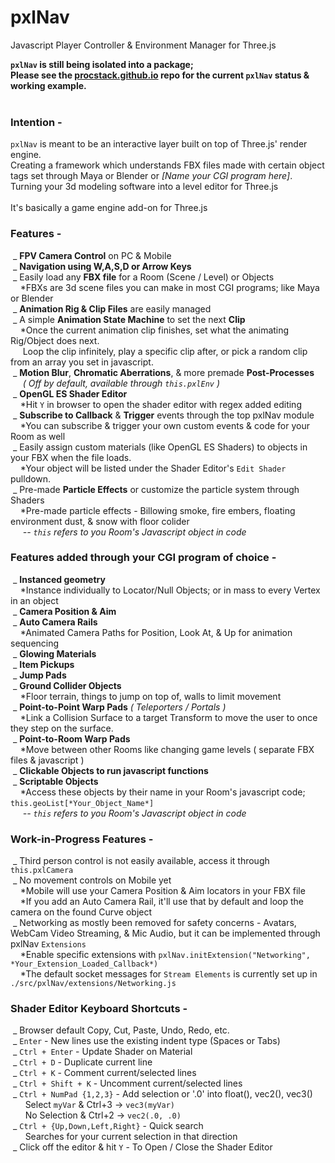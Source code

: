 # pxlNav
Javascript Player Controller & Environment Manager for Three.js

**`pxlNav` is still being isolated into a package;**
<br/>**Please see the [procstack.github.io](https://github.com/ProcStack/procstack.github.io) repo for the current `pxlNav` status &amp; working example.**
<br/><br/>


### Intention -
`pxlNav` is meant to be an interactive layer built on top of Three.js' render engine.
<br/>Creating a framework which understands FBX files made with certain object tags set through Maya or Blender or *[Name your CGI program here]*.
<br/>Turning your 3d modeling software into a level editor for Three.js
<br/>
<br/>It's basically a game engine add-on for Three.js


### Features -
&nbsp;\_ **FPV Camera Control** on PC & Mobile
<br/>&nbsp;\_ **Navigation using W,A,S,D or Arrow Keys**
<br/>&nbsp;\_ Easily load any **FBX file** for a Room (Scene / Level) or Objects
<br/>&nbsp;&nbsp;&nbsp; \*FBXs are 3d scene files you can make in most CGI programs; like Maya or Blender 
<br/>&nbsp;\_ **Animation Rig & Clip Files** are easily managed
<br/>&nbsp;\_ A simple **Animation State Machine** to set the next **Clip**
<br/>&nbsp;&nbsp;&nbsp; \*Once the current animation clip finishes, set what the animating Rig/Object does next.
<br/>&nbsp;&nbsp;&nbsp;&nbsp; Loop the clip infinitely, play a specific clip after, or pick a random clip from an array you set in javascript.
<br/>&nbsp;\_ **Motion Blur**, **Chromatic Aberrations**, & more premade **Post-Processes**
<br/>&nbsp;&nbsp;&nbsp;&nbsp; *( Off by default, available through `this.pxlEnv` )*
<br/>&nbsp;\_ **OpenGL ES Shader Editor**
<br/>&nbsp;&nbsp;&nbsp; \*Hit `Y` in browser to open the shader editor with regex added editing
<br/>&nbsp;\_ **Subscribe to Callback** & **Trigger** events through the top pxlNav module
<br/>&nbsp;&nbsp;&nbsp; \*You can subscribe & trigger your own custom events & code for your Room as well
<br/>&nbsp;\_ Easily assign custom materials (like OpenGL ES Shaders) to objects in your FBX when the file loads.
<br/>&nbsp;&nbsp;&nbsp; \*Your object will be listed under the Shader Editor's `Edit Shader` pulldown.
<br/>&nbsp;\_ Pre-made **Particle Effects** or customize the particle system through Shaders
<br/>&nbsp;&nbsp;&nbsp; \*Pre-made particle effects - Billowing smoke, fire embers, floating environment dust, & snow with floor colider
*<br/>&nbsp;&nbsp;&nbsp;&nbsp;&nbsp;-- `this` refers to you Room's Javascript object in code*
<br/>


### Features added through your CGI program of choice -
&nbsp;\_ **Instanced geometry**
<br/>&nbsp;&nbsp;&nbsp; \*Instance individually to Locator/Null Objects; or in mass to every Vertex in an object
<br/>&nbsp;\_ **Camera Position & Aim**
<br/>&nbsp;\_ **Auto Camera Rails**
<br/>&nbsp;&nbsp;&nbsp; \*Animated Camera Paths for Position, Look At, & Up for animation sequencing
<br/>&nbsp;\_ **Glowing Materials**
<br/>&nbsp;\_ **Item Pickups**
<br/>&nbsp;\_ **Jump Pads**
<br/>&nbsp;\_ **Ground Collider Objects**
<br/>&nbsp;&nbsp;&nbsp; \*Floor terrain, things to jump on top of, walls to limit movement 
<br/>&nbsp;\_ **Point-to-Point Warp Pads** *( Teleporters / Portals )*
<br/>&nbsp;&nbsp;&nbsp; \*Link a Collision Surface to a target Transform to move the user to once they step on the surface.
<br/>&nbsp;\_ **Point-to-Room Warp Pads**
<br/>&nbsp;&nbsp;&nbsp; \*Move between other Rooms like changing game levels ( separate FBX files & javascript )
<br/>&nbsp;\_ **Clickable Objects to run javascript functions**
<br/>&nbsp;\_ **Scriptable Objects**
<br/>&nbsp;&nbsp;&nbsp; \*Access these objects by their name in your Room's javascript code; `this.geoList[*Your_Object_Name*]`
*<br/>&nbsp;&nbsp;&nbsp;&nbsp;&nbsp;-- `this` refers to you Room's Javascript object in code*
<br/>


### Work-in-Progress Features -
&nbsp;\_ Third person control is not easily available, access it through `this.pxlCamera`
<br/>&nbsp;\_ No movement controls on Mobile yet
<br/>&nbsp;&nbsp;&nbsp; \*Mobile will use your Camera Position & Aim locators in your FBX file
<br/>&nbsp;&nbsp;&nbsp; \*If you add an Auto Camera Rail, it'll use that by default and loop the camera on the found Curve object
<br/>&nbsp;\_ Networking as mostly been removed for safety concerns - Avatars, WebCam Video Streaming, & Mic Audio, but it can be implemented through pxlNav `Extensions`
<br/>&nbsp;&nbsp;&nbsp; \*Enable specific extensions with `pxlNav.initExtension("Networking", *Your_Extension_Loaded_Callback*)`
<br/>&nbsp;&nbsp;&nbsp; \*The default socket messages for `Stream Elements` is currently set up in `./src/pxlNav/extensions/Networking.js`
<br/>


### Shader Editor Keyboard Shortcuts -
&nbsp;\_ Browser default Copy, Cut, Paste, Undo, Redo, etc.
<br/>&nbsp;\_ `Enter` - New lines use the existing indent type (Spaces or Tabs)
<br/>&nbsp;\_ `Ctrl + Enter` - Update Shader on Material
<br/>&nbsp;\_ `Ctrl + D` -  Duplicate current line
<br/>&nbsp;\_ `Ctrl + K` - Comment current/selected lines
<br/>&nbsp;\_ `Ctrl + Shift + K` - Uncomment current/selected lines
<br/>&nbsp;\_ `Ctrl + NumPad {1,2,3}` - Add selection or '.0' into float(), vec2(), vec3()
<br/>&nbsp;&nbsp;&nbsp;&nbsp;&nbsp;  Select `myVar` & Ctrl+3 -> `vec3(myVar)`
<br/>&nbsp;&nbsp;&nbsp;&nbsp;&nbsp;  No Selection & Ctrl+2 -> `vec2(.0, .0)`
<br/>&nbsp;\_ `Ctrl + {Up,Down,Left,Right}` - Quick search
<br/>&nbsp;&nbsp;&nbsp;&nbsp;&nbsp; Searches for your current selection in that direction
<br/>&nbsp;\_ Click off the editor & hit `Y` - To Open / Close the Shader Editor
